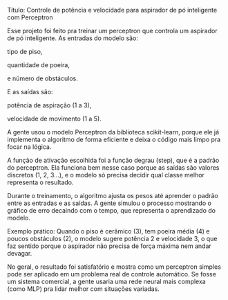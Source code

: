 Título: Controle de potência e velocidade para aspirador de pó inteligente com Perceptron

Esse projeto foi feito pra treinar um perceptron que controla um aspirador de pó inteligente.
As entradas do modelo são:

tipo de piso,

quantidade de poeira,

e número de obstáculos.

E as saídas são:

potência de aspiração (1 a 3),

velocidade de movimento (1 a 5).

A gente usou o modelo Perceptron da biblioteca scikit-learn, porque ele já implementa o algoritmo de forma eficiente e deixa o código mais limpo pra focar na lógica.

A função de ativação escolhida foi a função degrau (step), que é a padrão do perceptron. Ela funciona bem nesse caso porque as saídas são valores discretos (1, 2, 3...), e o modelo só precisa decidir qual classe melhor representa o resultado.

Durante o treinamento, o algoritmo ajusta os pesos até aprender o padrão entre as entradas e as saídas. A gente simulou o processo mostrando o gráfico de erro decaindo com o tempo, que representa o aprendizado do modelo.

Exemplo prático:
Quando o piso é cerâmico (3), tem poeira média (4) e poucos obstáculos (2), o modelo sugere potência 2 e velocidade 3, o que faz sentido porque o aspirador não precisa de força máxima nem andar devagar.

No geral, o resultado foi satisfatório e mostra como um perceptron simples pode ser aplicado em um problema real de controle automático.
Se fosse um sistema comercial, a gente usaria uma rede neural mais complexa (como MLP) pra lidar melhor com situações variadas.
